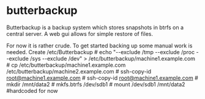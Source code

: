 butterbackup
============

Butterbackup is a backup system which stores snapshots in btrfs on a central server. A web gui allows for simple restore of files. 

For now it is rather crude. To get started backing up some manual work is needed.
    Create /etc/Butterbackup
    # echo "--exclude /tmp --exclude /proc --exclude /sys --exclude /dev" > /etc/butterbackup/machine1.example.com
    # cp /etc/butterbackup/machine1.example.com /etc/butterbackup/machine2.example.com
    # ssh-copy-id root@machine1.example.com
    # ssh-copy-id root@machine1.example.com
    # mkdir /mnt/data2
    # mkfs.btrfs /dev/sdb1
    # mount /dev/sdb1 /mnt/data2  #hardcoded for now